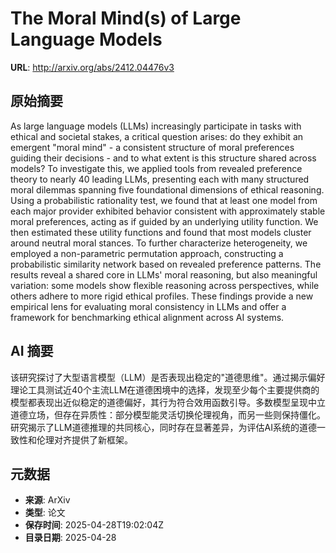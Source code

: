 # The Moral Mind(s) of Large Language Models

**URL**: http://arxiv.org/abs/2412.04476v3

## 原始摘要

As large language models (LLMs) increasingly participate in tasks with
ethical and societal stakes, a critical question arises: do they exhibit an
emergent "moral mind" - a consistent structure of moral preferences guiding
their decisions - and to what extent is this structure shared across models? To
investigate this, we applied tools from revealed preference theory to nearly 40
leading LLMs, presenting each with many structured moral dilemmas spanning five
foundational dimensions of ethical reasoning. Using a probabilistic rationality
test, we found that at least one model from each major provider exhibited
behavior consistent with approximately stable moral preferences, acting as if
guided by an underlying utility function. We then estimated these utility
functions and found that most models cluster around neutral moral stances. To
further characterize heterogeneity, we employed a non-parametric permutation
approach, constructing a probabilistic similarity network based on revealed
preference patterns. The results reveal a shared core in LLMs' moral reasoning,
but also meaningful variation: some models show flexible reasoning across
perspectives, while others adhere to more rigid ethical profiles. These
findings provide a new empirical lens for evaluating moral consistency in LLMs
and offer a framework for benchmarking ethical alignment across AI systems.


## AI 摘要

该研究探讨了大型语言模型（LLM）是否表现出稳定的"道德思维"。通过揭示偏好理论工具测试近40个主流LLM在道德困境中的选择，发现至少每个主要提供商的模型都表现出近似稳定的道德偏好，其行为符合效用函数引导。多数模型呈现中立道德立场，但存在异质性：部分模型能灵活切换伦理视角，而另一些则保持僵化。研究揭示了LLM道德推理的共同核心，同时存在显著差异，为评估AI系统的道德一致性和伦理对齐提供了新框架。

## 元数据

- **来源**: ArXiv
- **类型**: 论文
- **保存时间**: 2025-04-28T19:02:04Z
- **目录日期**: 2025-04-28
